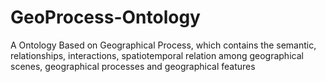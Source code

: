 # GeoProcess-Ontology
A Ontology Based on Geographical Process, which contains the semantic, relationships, interactions, spatiotemporal relation among geographical scenes, geographical processes and geographical features
